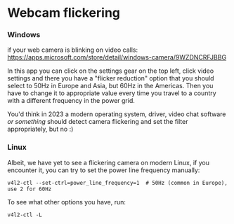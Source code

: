 # Webcam flickering

### Windows

if your web camera is blinking on video calls: https://apps.microsoft.com/store/detail/windows-camera/9WZDNCRFJBBG

In this app you can click on the settings gear on the top left, click video settings and there you have a "flicker reduction" option that you should select to 50Hz in Europe and Asia, but 60Hz in the Americas.
Then you have to change it to appropriate value every time you travel to a country with a different frequency in the power grid.

You'd think in 2023 a modern operating system, driver, video chat software _or something_ should detect camera flickering and set the filter appropriately, but no :)

### Linux

Albeit, we have yet to see a flickering camera on modern Linux, if you encounter it, you can try to set the power line frequency manually:

    v4l2-ctl --set-ctrl=power_line_frequency=1  # 50Hz (common in Europe), use 2 for 60Hz

To see what other options you have, run:

    v4l2-ctl -L
